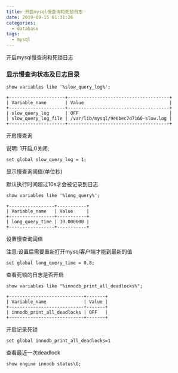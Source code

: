 ```yaml
---
title: 开启mysql慢查询和死锁日志
date: 2019-09-15 01:31:26
categories:
  - database
tags:
  - mysql
---
```


开启mysql慢查询和死锁日志
<!--more-->

### 显示慢查询状态及日志目录

```
show variables like '%slow_query_log%';

+---------------------+--------------------------------------+
| Variable_name       | Value                                |
+---------------------+--------------------------------------+
| slow_query_log      | OFF                                  |
| slow_query_log_file | /var/lib/mysql/9e6bec7d7160-slow.log |
+---------------------+--------------------------------------+
```

开启慢查询

说明: 1开启;0关闭;

```
set global slow_query_log = 1;
```

显示慢查询阈值(单位秒)

默认执行时间超过10s才会被记录到日志

```
show variables like '%long_query%';

+-----------------+-----------+
| Variable_name   | Value     |
+-----------------+-----------+
| long_query_time | 10.000000 |
+-----------------+-----------+
```

设置慢查询阈值

注意:设置后需要重新打开mysql客户端才能到最新的值

```
set global long_query_time = 0.8;
```

查看死锁的日志是否开启

```
show variables like "%innodb_print_all_deadlocks%";

+----------------------------+-------+
| Variable_name              | Value |
+----------------------------+-------+
| innodb_print_all_deadlocks | OFF   |
+----------------------------+-------+
```

开启记录死锁

```
set global innodb_print_all_deadlocks=1
```

查看最近一次deadlock

```
show engine innodb status\G;
```
